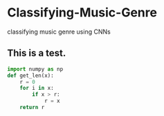 # Classifying-Music-Genre
classifying music genre using CNNs
## This is a test.
```python
import numpy as np
def get_len(x):
    r = 0
    for i in x:
        if x > r:
            r = x
    return r
```

